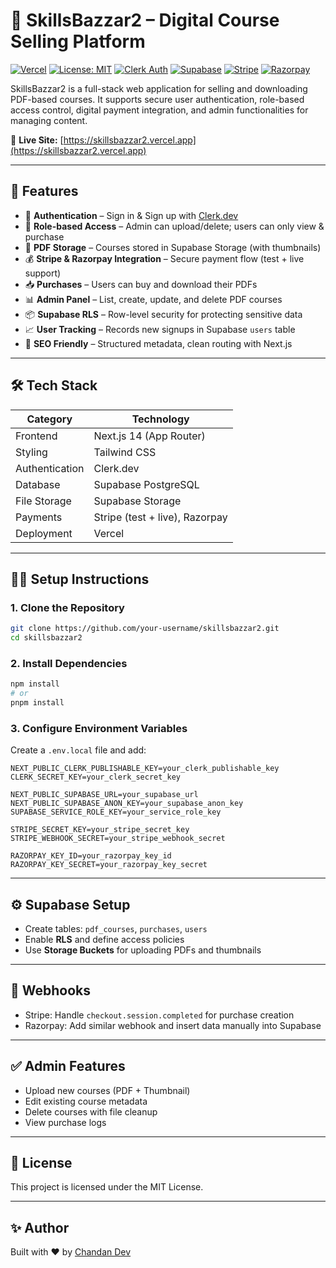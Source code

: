 # 📘 SkillsBazzar2 – Digital Course Selling Platform

[![Vercel](https://img.shields.io/badge/Deployed%20on-Vercel-000?logo=vercel)](https://skillsbazzar2.vercel.app)
[![License: MIT](https://img.shields.io/badge/License-MIT-yellow.svg)](https://opensource.org/licenses/MIT)
[![Clerk Auth](https://img.shields.io/badge/Auth-Clerk-blueviolet)](https://clerk.dev)
[![Supabase](https://img.shields.io/badge/Backend-Supabase-3ecf8e)](https://supabase.com)
[![Stripe](https://img.shields.io/badge/Payments-Stripe-blue)](https://stripe.com)
[![Razorpay](https://img.shields.io/badge/Payments-Razorpay-3776ab)](https://razorpay.com)

SkillsBazzar2 is a full-stack web application for selling and downloading PDF-based courses. It supports secure user authentication, role-based access control, digital payment integration, and admin functionalities for managing content.

🔗 **Live Site:** [https://skillsbazzar2.vercel.app](https://skillsbazzar2.vercel.app)

---

## 📌 Features

- 🔐 **Authentication** – Sign in & Sign up with [Clerk.dev](https://clerk.dev)
- 🎫 **Role-based Access** – Admin can upload/delete; users can only view & purchase
- 📄 **PDF Storage** – Courses stored in Supabase Storage (with thumbnails)
- 💰 **Stripe & Razorpay Integration** – Secure payment flow (test + live support)
- 📥 **Purchases** – Users can buy and download their PDFs
- 📊 **Admin Panel** – List, create, update, and delete PDF courses
- 📦 **Supabase RLS** – Row-level security for protecting sensitive data
- 📈 **User Tracking** – Records new signups in Supabase `users` table
- 📄 **SEO Friendly** – Structured metadata, clean routing with Next.js

---

## 🛠 Tech Stack

| Category       | Technology              |
|----------------|-------------------------|
| Frontend       | Next.js 14 (App Router) |
| Styling        | Tailwind CSS            |
| Authentication | Clerk.dev               |
| Database       | Supabase PostgreSQL     |
| File Storage   | Supabase Storage        |
| Payments       | Stripe (test + live), Razorpay |
| Deployment     | Vercel                  |

---

## 🧑‍💻 Setup Instructions

### 1. Clone the Repository

```bash
git clone https://github.com/your-username/skillsbazzar2.git
cd skillsbazzar2
```

### 2. Install Dependencies

```bash
npm install
# or
pnpm install
```

### 3. Configure Environment Variables

Create a `.env.local` file and add:

```env
NEXT_PUBLIC_CLERK_PUBLISHABLE_KEY=your_clerk_publishable_key
CLERK_SECRET_KEY=your_clerk_secret_key

NEXT_PUBLIC_SUPABASE_URL=your_supabase_url
NEXT_PUBLIC_SUPABASE_ANON_KEY=your_supabase_anon_key
SUPABASE_SERVICE_ROLE_KEY=your_service_role_key

STRIPE_SECRET_KEY=your_stripe_secret_key
STRIPE_WEBHOOK_SECRET=your_stripe_webhook_secret

RAZORPAY_KEY_ID=your_razorpay_key_id
RAZORPAY_KEY_SECRET=your_razorpay_key_secret
```

---

## ⚙️ Supabase Setup

- Create tables: `pdf_courses`, `purchases`, `users`
- Enable **RLS** and define access policies
- Use **Storage Buckets** for uploading PDFs and thumbnails

---

## 🔁 Webhooks

- Stripe: Handle `checkout.session.completed` for purchase creation
- Razorpay: Add similar webhook and insert data manually into Supabase

---

## ✅ Admin Features

- Upload new courses (PDF + Thumbnail)
- Edit existing course metadata
- Delete courses with file cleanup
- View purchase logs

---

## 🧾 License

This project is licensed under the MIT License.

---

## ✨ Author

Built with ❤️ by [Chandan Dev](https://github.com/Developer-Chandan-Dev)
